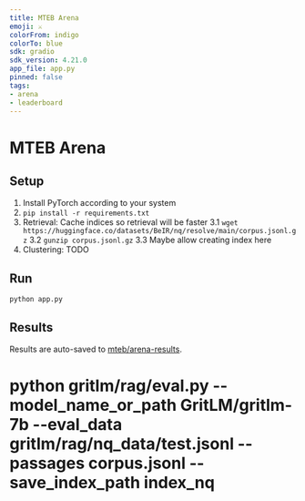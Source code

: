 ```yaml
---
title: MTEB Arena
emoji: ⚔️
colorFrom: indigo
colorTo: blue
sdk: gradio
sdk_version: 4.21.0
app_file: app.py
pinned: false
tags:
- arena
- leaderboard
---
```


# MTEB Arena

## Setup

1. Install PyTorch according to your system
2. `pip install -r requirements.txt`
3. Retrieval: Cache indices so retrieval will be faster
3.1 `wget https://huggingface.co/datasets/BeIR/nq/resolve/main/corpus.jsonl.gz`
3.2 `gunzip corpus.jsonl.gz`
3.3 Maybe allow creating index here
4. Clustering: TODO

## Run

`python app.py`

## Results
Results are auto-saved to [mteb/arena-results](https://huggingface.co/datasets/mteb/arena-results).

# python gritlm/rag/eval.py --model_name_or_path GritLM/gritlm-7b --eval_data gritlm/rag/nq_data/test.jsonl --passages corpus.jsonl --save_index_path index_nq
